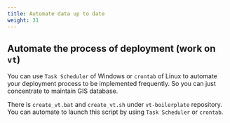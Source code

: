 ```yaml
---
title: Automate data up to date
weight: 31
---
```


## Automate the process of deployment (work on `vt`)

You can use `Task Scheduler` of Windows or `crontab` of Linux to automate your deployment process to be implemented frequently. So you can just concentrate to maintain GIS database.

There is `create_vt.bat` and `create_vt.sh` under `vt-boilerplate` repository. You can automate to launch this script by using `Task Scheduler` or `crontab`.